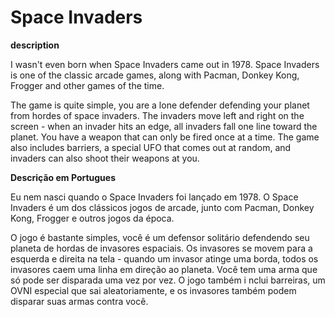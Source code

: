 # Space Invaders

**description**


I wasn't even born when Space Invaders came out in 1978. Space Invaders is one of the classic arcade games, 
along with Pacman, Donkey Kong, Frogger and other games of the time. 

The game is quite simple, you are a lone defender defending your planet from hordes of space invaders. The 
invaders move left and right on the screen - when an invader hits an edge, all invaders fall one line toward 
the planet. You have a weapon that can only be fired once at a time. The game also includes barriers, a special 
UFO that comes out at random, and invaders can also shoot their weapons at you.


**Descrição em Portugues**

Eu nem nasci quando o Space Invaders foi lançado em 1978. O Space Invaders é um dos clássicos jogos de arcade, 
junto com Pacman, Donkey Kong, Frogger e outros jogos da época. 

O jogo é bastante simples, você é um defensor solitário defendendo seu planeta de hordas de invasores espaciais.
Os invasores se movem para a esquerda e direita na tela - quando um invasor atinge uma borda, todos os invasores 
caem uma linha em direção ao planeta. Você tem uma arma que só pode ser disparada uma vez por vez. O jogo também i
nclui barreiras, um OVNI especial que sai aleatoriamente, e os invasores também podem disparar suas armas contra você.
